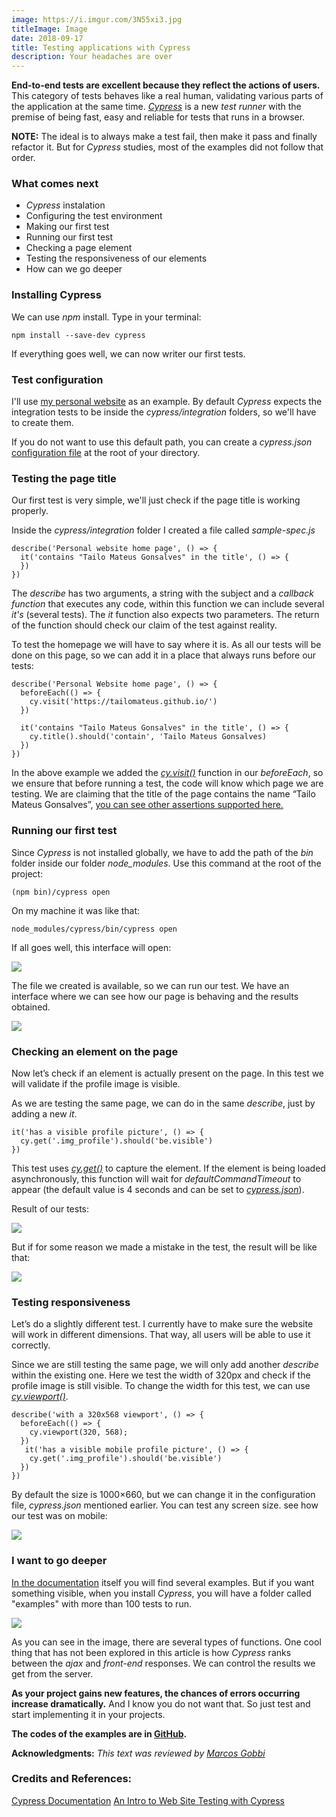 ```yaml
---
image: https://i.imgur.com/3N55xi3.jpg
titleImage: Image
date: 2018-09-17
title: Testing applications with Cypress
description: Your headaches are over
---
```


**End-to-end tests are excellent because they reflect the actions of users.** This category of tests behaves like a real human, validating various parts of the application at the same time. *[Cypress](https://www.cypress.io/)* is a new *test runner* with the premise of being fast, easy and reliable for tests that runs in a browser.

**NOTE:** The ideal is to always make a test fail, then make it pass and finally refactor it. But for *Cypress* studies, most of the examples did not follow that order.

### What comes next
* *Cypress* instalation
* Configuring the test environment
* Making our first test
* Running our first test
* Checking a page element
* Testing the responsiveness of our elements
* How can we go deeper

### Installing Cypress

We can use *npm* install. Type in your terminal:

```
npm install --save-dev cypress
```
If everything goes well, we can now writer our first tests.

### Test configuration

I'll use [my personal website](https://tailomateus.github.io/) as an example. By default *Cypress* expects the integration tests to be inside the *cypress/integration* folders, so we'll have to create them.

If you do not want to use this default path, you can create a *cypress.json* [configuration file](https://docs.cypress.io/guides/references/configuration.html) at the root of your directory.

### Testing the page title

Our first test is very simple, we'll just check if the page title is working properly.

Inside the *cypress/integration* folder I created a file called *sample-spec.js*

```
describe('Personal website home page', () => {
  it('contains "Tailo Mateus Gonsalves" in the title', () => {
  })
})
```

The *describe* has two arguments, a string with the subject and a *callback function* that executes any code, within this function we can include several *it's* (several tests). The *it* function also expects two parameters. The return of the function should check our claim of the test against reality.

To test the homepage we will have to say where it is. As all our tests will be done on this page, so we can add it in a place that always runs before our tests:

```
describe('Personal Website home page', () => {
  beforeEach(() => {
    cy.visit('https://tailomateus.github.io/')
  })
  
  it('contains "Tailo Mateus Gonsalves" in the title', () => {
    cy.title().should('contain', 'Tailo Mateus Gonsalves)
  })
})
```


In the above example we added the *[cy.visit()](https://docs.cypress.io/api/commands/visit.html)* function in our *beforeEach*, so we ensure that before running a test, the code will know which page we are testing. We are claiming that the title of the page contains the name “Tailo Mateus Gonsalves”, [you can see other assertions supported here.](https://docs.cypress.io/guides/references/assertions.html#Chai)


### Running our first test

Since *Cypress* is not installed globally, we have to add the path of the *bin* folder  inside our folder *node_modules*. Use this command at the root of the project:

```
(npm bin)/cypress open
```

On my machine it was like that:

```
node_modules/cypress/bin/cypress open
```

If all goes well, this interface will open:

![](https://cdn-images-1.medium.com/max/800/1*LolhBhXNFHk0ne-Q1qIDRg.png)

The file we created is available, so we can run our test. We have an interface where we can see how our page is behaving and the results obtained.

![](https://cdn-images-1.medium.com/max/800/1*xb7WjOdjOUJe43hK3NhRYA.png)

### Checking an element on the page

Now let’s check if an element is actually present on the page. In this test we will validate if the profile image is visible.

As we are testing the same page, we can do in the same *describe*, just by adding a new *it*.

```
it('has a visible profile picture', () => {
  cy.get('.img_profile').should('be.visible')
})
```

This test uses *[cy.get()](https://docs.cypress.io/api/commands/get.html#Syntax)* to capture the element. If the element is being loaded asynchronously, this function will wait for *defaultCommandTimeout* to appear (the default value is 4 seconds and can be set to *[cypress.json](https://docs.cypress.io/guides/references/configuration.html#Timeouts)*).

Result of our tests:

![](https://cdn-images-1.medium.com/max/800/1*yZFX1NmJavGysMbeYntbUQ.png)

But if for some reason we made a mistake in the test, the result will be like that:

![](https://cdn-images-1.medium.com/max/800/1*YvE1hed6KvHJ7TBH1j-JOg.png)

### Testing responsiveness

Let’s do a slightly different test. I currently have to make sure the website will work in different dimensions. That way, all users will be able to use it correctly.

Since we are still testing the same page, we will only add another *describe* within the existing one. Here we test the width of 320px and check if the profile image is still visible. To change the width for this test, we can use *[cy.viewport()](https://docs.cypress.io/api/commands/viewport.html#Syntax)*.


```
describe('with a 320x568 viewport', () => {
  beforeEach(() => {
    cy.viewport(320, 568);
  })
   it('has a visible mobile profile picture', () => {
    cy.get('.img_profile').should('be.visible')
  })
})
```

By default the size is 1000×660, but we can change it in the configuration file, *cypress.json* mentioned earlier. You can test any screen size. see how our test was on mobile:

![](https://cdn-images-1.medium.com/max/800/1*TB71xoVOqBCoE26FHt3Vjg.png)

### I want to go deeper

[In the documentation](https://docs.cypress.io/api/introduction/api.html#Sections) itself you will find several examples. But if you want something visible, when you install *Cypress*, you will have a folder called "examples" with more than 100 tests to run.

![](https://cdn-images-1.medium.com/max/800/1*L2_GisT-XWYYqRDF8HLquA.png)

As you can see in the image, there are several types of functions. One cool thing that has not been explored in this article is how *Cypress* ranks between the *ajax* and *front-end* responses. We can control the results we get from the server.

**As your project gains new features, the chances of errors occurring increase dramatically.** And I know you do not want that. So just test and start implementing it in your projects.

**The codes of the examples are in [GitHub](https://github.com/TailoMateus/testing_personal_site_cypress).**

**Acknowledgments:** *This text was reviewed by [Marcos Gobbi](https://github.com/macpardo)* 

### Credits and References:

[Cypress Documentation](https://docs.cypress.io/api/introduction/api.html#Sections)
[An Intro to Web Site Testing with Cypress](https://css-tricks.com/an-intro-to-web-app-testing-with-cypress-io/)
